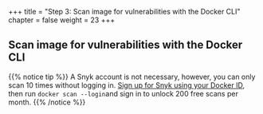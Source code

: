 +++
title = "Step 3: Scan image for vulnerabilities with the Docker CLI"
chapter = false
weight = 23
+++

## Scan image for vulnerabilities with the Docker CLI

{{% notice tip %}}
A Snyk account is not necessary, however, you can only scan 10 times without logging in. [Sign up for Snyk using your Docker ID](https://snyk.io), then run `docker scan --login`and sign in to unlock 200 free scans per month.
{{% /notice %}}

